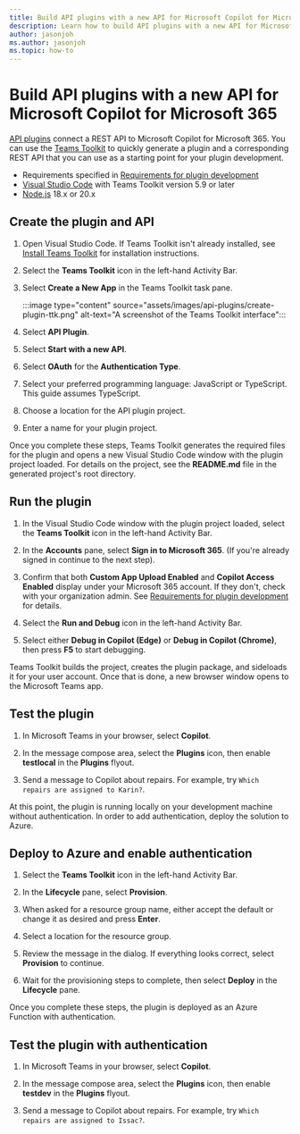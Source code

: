 ```yaml
---
title: Build API plugins with a new API for Microsoft Copilot for Microsoft 365
description: Learn how to build API plugins with a new API for Microsoft Copilot for Microsoft 365
author: jasonjoh
ms.author: jasonjoh
ms.topic: how-to
---
```


# Build API plugins with a new API for Microsoft Copilot for Microsoft 365

[API plugins](overview-api-plugins.md) connect a REST API to Microsoft Copilot for Microsoft 365. You can use the [Teams Toolkit](/microsoftteams/platform/toolkit/teams-toolkit-fundamentals) to quickly generate a plugin and a corresponding REST API that you can use as a starting point for your plugin development.

- Requirements specified in [Requirements for plugin development](prerequisites.md#requirements-for-plugin-development)
- [Visual Studio Code](https://code.visualstudio.com/) with Teams Toolkit version 5.9 or later
- [Node.js](https://nodejs.org/) 18.x or 20.x

## Create the plugin and API

1. Open Visual Studio Code. If Teams Toolkit isn't already installed, see [Install Teams Toolkit](/microsoftteams/platform/toolkit/install-teams-toolkit) for installation instructions.

1. Select the **Teams Toolkit** icon in the left-hand Activity Bar.

1. Select **Create a New App** in the Teams Toolkit task pane.

    :::image type="content" source="assets/images/api-plugins/create-plugin-ttk.png" alt-text="A screenshot of the Teams Toolkit interface":::

1. Select **API Plugin**.

1. Select **Start with a new API**.

1. Select **OAuth** for the **Authentication Type**.

1. Select your preferred programming language: JavaScript or TypeScript. This guide assumes TypeScript.

1. Choose a location for the API plugin project.

1. Enter a name for your plugin project.

Once you complete these steps, Teams Toolkit generates the required files for the plugin and opens a new Visual Studio Code window with the plugin project loaded. For details on the project, see the **README.md** file in the generated project's root directory.

## Run the plugin

1. In the Visual Studio Code window with the plugin project loaded, select the **Teams Toolkit** icon in the left-hand Activity Bar.

1. In the **Accounts** pane, select **Sign in to Microsoft 365**. (If you're already signed in continue to the next step).

1. Confirm that both **Custom App Upload Enabled** and **Copilot Access Enabled** display under your Microsoft 365 account. If they don't, check with your organization admin. See [Requirements for plugin development](prerequisites.md#requirements-for-plugin-development) for details.

1. Select the **Run and Debug** icon in the left-hand Activity Bar.

1. Select either **Debug in Copilot (Edge)** or **Debug in Copilot (Chrome)**, then press **F5** to start debugging.

Teams Toolkit builds the project, creates the plugin package, and sideloads it for your user account. Once that is done, a new browser window opens to the Microsoft Teams app.

## Test the plugin

1. In Microsoft Teams in your browser, select **Copilot**.

1. In the message compose area, select the **Plugins** icon, then enable **testlocal** in the **Plugins** flyout.

1. Send a message to Copilot about repairs. For example, try `Which repairs are assigned to Karin?`.

At this point, the plugin is running locally on your development machine without authentication. In order to add authentication, deploy the solution to Azure.

## Deploy to Azure and enable authentication

1. Select the **Teams Toolkit** icon in the left-hand Activity Bar.

1. In the **Lifecycle** pane, select **Provision**.

1. When asked for a resource group name, either accept the default or change it as desired and press **Enter**.

1. Select a location for the resource group.

1. Review the message in the dialog. If everything looks correct, select **Provision** to continue.

1. Wait for the provisioning steps to complete, then select **Deploy** in the **Lifecycle** pane.

Once you complete these steps, the plugin is deployed as an Azure Function with authentication.

## Test the plugin with authentication

1. In Microsoft Teams in your browser, select **Copilot**.

1. In the message compose area, select the **Plugins** icon, then enable **testdev** in the **Plugins** flyout.

1. Send a message to Copilot about repairs. For example, try `Which repairs are assigned to Issac?`.
